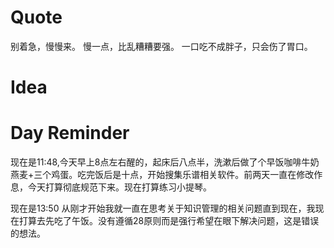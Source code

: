 
# Quote

别着急，慢慢来。
慢一点，比乱糟糟要强。
一口吃不成胖子，只会伤了胃口。

# Idea
 


# Day Reminder

现在是11:48,今天早上8点左右醒的，起床后八点半，洗漱后做了个早饭咖啡牛奶燕麦+三个鸡蛋。吃完饭后是十点，开始搜集乐谱相关软件。前两天一直在修改作息，今天打算彻底规范下来。现在打算练习小提琴。

现在是13:50 从刚才开始我就一直在思考关于知识管理的相关问题直到现在，我现在打算去先吃了午饭。没有遵循28原则而是强行希望在眼下解决问题，这是错误的想法。